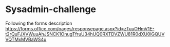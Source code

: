 # Sysadmin-challenge

Following the forms description https://forms.office.com/pages/responsepage.aspx?id=zTuuOHmV1E-t2rQuFJXVWuuAhJSNCK1OnugTfruU34hUQ0RXTDVZWU81R0dXU0lGQUVVQTMxMVBaWS4u

